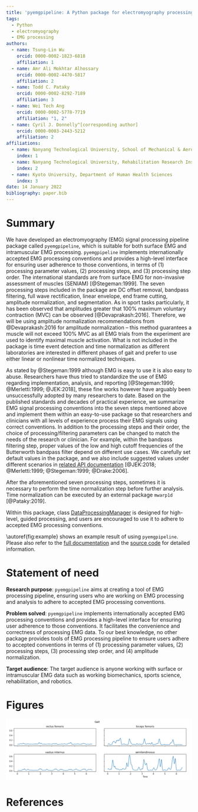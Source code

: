 ```yaml
---
title: 'pyemgpipeline: A Python package for electromyography processing'
tags:
  - Python
  - electromyography
  - EMG processing
authors:
  - name: Tsung-Lin Wu
    orcid: 0000-0002-1823-6818
    affiliation: 1
  - name: Amr Ali Mokhtar Alhossary
    orcid: 0000-0002-4470-5817
    affiliation: 2
  - name: Todd C. Pataky
    orcid: 0000-0002-8292-7189
    affiliation: 3
  - name: Wei Tech Ang
    orcid: 0000-0002-5778-7719
    affiliation: "1, 2"
  - name: Cyril J. Donnelly^[corresponding author]
    orcid: 0000-0003-2443-5212
    affiliation: 2
affiliations:
  - name: Nanyang Technological University, School of Mechanical & Aerospace Engineering
    index: 1
  - name: Nanyang Technological University, Rehabilitation Research Institute of Singapore
    index: 2
  - name: Kyoto University, Department of Human Health Sciences
    index: 3
date: 14 January 2022
bibliography: paper.bib
---
```


# Summary

We have developed an electromyography (EMG) signal processing pipeline package called `pyemgpipeline`, which is suitable for both surface EMG and intramuscular EMG processing.  `pyemgpipeline` implements internationally accepted EMG processing conventions and provides a high-level interface for ensuring user adherence to those conventions, in terms of (1) processing parameter values, (2) processing steps, and (3) processing step order.  The international standards are from surface EMG for non-invasive assessment of muscles (SENIAM) [@Stegeman:1999].  The seven processing steps included in the package are DC offset removal, bandpass filtering, full wave rectification, linear envelope, end frame cutting, amplitude normalization, and segmentation.  As in sport tasks particularly, it has been observed that amplitudes greater that 100% maximum voluntary contraction (MVC) can be observed [@Devaprakash:2016].  Therefore, we will be using amplitude normalization recommendations from @Devaprakash:2016 for amplitude normalization – this method guarantees a muscle will not exceed 100% MVC as all EMG trials from the experiment are used to identify maximal muscle activation.  What is not included in the package is time event detection and time normalization as different laboratories are interested in different phases of gait and prefer to use either linear or nonlinear time normalized techniques.

As stated by @Stegeman:1999 although EMG is easy to use it is also easy to abuse.  Researchers have thus tried to standardize the use of EMG regarding implementation, analysis, and reporting [@Stegeman:1999; @Merletti:1999; @JEK:2018], these fine works however have arguably been unsuccessfully adopted by many researchers to date.  Based on the published standards and decades of practical experience, we summarize EMG signal processing conventions into the seven steps mentioned above and implement them within an easy-to-use package so that researchers and clinicians with all levels of experience process their EMG signals using correct conventions.  In addition to the processing steps and their order, the choice of processing/filtering parameters can be changed to match the needs of the research or clinician.  For example, within the bandpass filtering step, proper values of the low and high cutoff frequencies of the Butterworth bandpass filter depend on different use cases.  We carefully set default values in the package, and we also include suggested values under different scenarios in [related API documentation](https://aalhossary.github.io/pyemgpipeline/api/pyemgpipeline.processors.html#bandpassfilter) [@JEK:2018; @Merletti:1999; @Stegeman:1999; @Drake:2006].

After the aforementioned seven processing steps, sometimes it is necessary to perform the time normalization step before further analysis.  Time normalization can be executed by an external package `mwarp1d` [@Pataky:2019].

Within this package, class [DataProcessingManager](https://aalhossary.github.io/pyemgpipeline/api/pyemgpipeline.wrappers.html#dataprocessingmanager) is designed for high-level, guided processing, and users are encouraged to use it to adhere to accepted EMG processing conventions.

\autoref{fig:example} shows an example result of using `pyemgpipeline`. Please also refer to the [full documentation](https://aalhossary.github.io/pyemgpipeline/) and the [source code](https://github.com/aalhossary/pyemgpipeline) for detailed information.

# Statement of need

**Research purpose**: `pyemgpipeline` aims at creating a tool of EMG processing pipeline, ensuring users who are working on EMG processing and analysis to adhere to accepted EMG processing conventions.

**Problem solved**: `pyemgpipeline` implements internationally accepted EMG processing conventions and provides a high-level interface for ensuring user adherence to those conventions. It facilitates the convenience and correctness of processing EMG data. To our best knowledge, no other package provides tools of EMG processing pipeline to ensure users adhere to accepted conventions in terms of (1) processing parameter values, (2) processing steps, (3) processing step order, and (4) amplitude normalization.

**Target audience**: The target audience is anyone working with surface or intramuscular EMG data such as working biomechanics, sports science, rehabilitation, and robotics.

# Figures

![Example result of using `pyemgpipeline`\label{fig:example}](example_fig_in_paper.png)

# References
